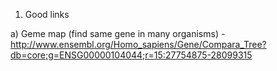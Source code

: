  
1. Good links
 
 a) Geme map (find same gene in many organisms) - http://www.ensembl.org/Homo_sapiens/Gene/Compara_Tree?db=core;g=ENSG00000104044;r=15:27754875-28099315
